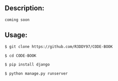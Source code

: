 ## Description:
	
	coming soon
	
## Usage:

``` bash
$ git clone https://github.com/R3DDY97/CODE-BOOK

$ cd CODE-BOOK

$ pip install django

$ python manage.py runserver


```
